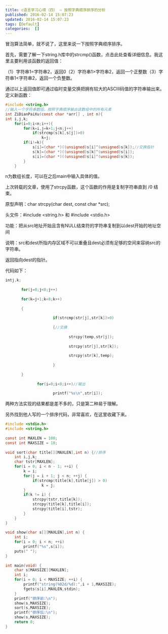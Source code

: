 ```yaml
---
title: c语言学习心得（四） — 按照字典顺序排序的分析
published: 2016-02-14 15:07:23
updated: 2016-02-14 15:07:23
tags: [Default]
categories:  []
---
```


冒泡算法简单，就不说了，这里来说一下按照字典顺序排序。

首先，需要了解一下string.h库中的strcmp()函数，点击此处查看详细信息。我这里主要利用该函数的返回值：

（1）字符串1=字符串2，返回0（2）字符串1>字符串2，返回一个正整数（3）字符串1<字符串2，返回一个负整数。

通过以上返回值即可通过临时变量交换把拥有较大的ASCIII码值的字符串输出来。定义新函数：
```c
#include <string.h>
//输入一个字符串数组，按照字典顺序输出该数组中的所有元素
int ZiDianPaiXu(const char *arr[] , int n){
int i,j,k;
    for(i=0;i<n;i++){
        for(k=i,j=k+1;j<n;j++)
            if(strcmp(s[k],s[j])>0)
                k=j;
        if(i!=k){
            s[i]=(char *)((unsigned)s[i]^(unsigned)s[k]);//交换指针
            s[k]=(char *)((unsigned)s[k]^(unsigned)s[i]);
            s[i]=(char *)((unsigned)s[i]^(unsigned)s[k]);
        }
    }
```
n为数组长度，可以在之后main中输入具体的值。

上次转载的文章，使用了strcpy函数，这个函数的作用是复制字符串直到 /0 结束。

原型声明：char strcpy(char dest, const char *src);

头文件：#include <string.h> 和 #include <stdio.h>

功能：把从src地址开始且含有NULL结束符的字符串复制到以dest开始的地址空间

说明：src和dest所指内存区域不可以重叠且dest必须有足够的空间来容纳src的字符串。

返回指向dest的指针。

代码如下：

```c
intj,k;
 
       for(j=0;j<8;j++)
 
       for(k=j+1;k<8;k++)
 
       {
 
                     if(strcmp(str[j],str[k])>0)
 
                     {//交换
 
                            strcpy(temp,str[j]);
 
                            strcpy(str[j],str[k]);
 
                            strcpy(str[k],temp); 
 
                     }
 
       }
 
              for(i=0;i<8;i++)//输出
 
                     printf("%s\n",str[i]);
```

两种方法实现的结果都是差不多的，只是第二种易于理解。

另外找到他人写的一个排序代码，非常喜欢，在这里收藏下来。

```c
#include <stdio.h>
#include <string.h>
  
const int MAXLEN = 100;
const int MAXSIZE = 10;
   
void sort(char title[][MAXLEN],int n) {//排序
    int i,j,k;
    char tstr[MAXLEN];
    for(i = 0; i < n - 1; ++i) {
        k = i;
        for(j = i + 1; j < n; ++j) {
            if(strcmp(title[k],title[j]) > 0)
                k = j;
        }
        if(k != i) {
            strcpy(tstr,title[k]);
            strcpy(title[k],title[i]);
            strcpy(title[i],tstr);
        }
    }
}
  
void show(char s[][MAXLEN],int n) {
    int i;
    for(i = 0; i < n; ++i)
        printf("%s",s[i]);
    puts(" ");
}
   
int main(void) {
    char s[MAXSIZE][MAXLEN];
    int i;
    for(i = 0; i < MAXSIZE; ++i) {
        printf("string(%02d/%d):",i + 1,MAXSIZE);
        fgets(s[i],MAXLEN,stdin);
    }
    printf("排序前:\n");
    show(s,MAXSIZE);
    sort(s,MAXSIZE);
    printf("排序后:\n");
    show(s,MAXSIZE);
    return 0;
}
```